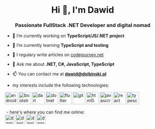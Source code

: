 <h1 align="center">Hi 👋, I'm Dawid</h1>
<h3 align="center">Passionate FullStack .NET Developer and digital nomad</h3>

- 🔭 I’m currently working on **TypeScript/JS/.NET project**

- 🌱 I’m currently learning **TypeScript and testing**

- 📝 I regulary write articles on [codejourney.net](https://codejourney.net)

- 💬 Ask me about **.NET, C#, JavaScript, TypeScript**

- 📫 You can contact me at **dawid@dsibinski.pl**

- my interests include the following technologies:

<p align="left"><img src="https://devicons.github.io/devicon/devicon.git/icons/android/android-original-wordmark.svg" alt="android" width="40" height="40"/> <img src="https://devicons.github.io/devicon/devicon.git/icons/bootstrap/bootstrap-plain.svg" alt="bootstrap" width="40" height="40"/> <img src="https://www.vectorlogo.zone/logos/dartlang/dartlang-icon.svg" alt="dart" width="40" height="40"/> <img src="https://devicons.github.io/devicon/devicon.git/icons/dot-net/dot-net-original-wordmark.svg" alt="dotnet" width="40" height="40"/> <img src="https://www.vectorlogo.zone/logos/flutterio/flutterio-icon.svg" alt="flutter" width="40" height="40"/> <img src="https://www.vectorlogo.zone/logos/git-scm/git-scm-icon.svg" alt="git" width="40" height="40"/> <img src="https://devicons.github.io/devicon/devicon.git/icons/html5/html5-original-wordmark.svg" alt="html5" width="40" height="40"/> <img src="https://devicons.github.io/devicon/devicon.git/icons/javascript/javascript-original.svg" alt="javascript" width="40" height="40"/> <img src="https://devicons.github.io/devicon/devicon.git/icons/react/react-original-wordmark.svg" alt="react" width="40" height="40"/> <img src="https://devicons.github.io/devicon/devicon.git/icons/typescript/typescript-original.svg" alt="typescript" width="40" height="40"/></p><p><img align="center"



<p align="center">
  - here's where you can find me online:
<br/><a href="https://twitter.com/dawidsibinski" target="blank"><img align="center" src="https://cdn.jsdelivr.net/npm/simple-icons@3.0.1/icons/twitter.svg" alt="dawidsibinski" height="30" width="30" /></a>
<a href="https://linkedin.com/in/dawid-sibiński-550293aa" target="blank"><img align="center" src="https://cdn.jsdelivr.net/npm/simple-icons@3.0.1/icons/linkedin.svg" alt="dawid-sibiński-550293aa" height="30" width="30" /></a>
<a href="https://stackoverflow.com/users/dawid-sibiński" target="blank"><img align="center" src="https://cdn.jsdelivr.net/npm/simple-icons@3.0.1/icons/stackoverflow.svg" alt="dawid-sibiński" height="30" width="30" /></a>
<a href="https://instagram.com/dawid.sibinski" target="blank"><img align="center" src="https://cdn.jsdelivr.net/npm/simple-icons@3.0.1/icons/instagram.svg" alt="dawid.sibinski" height="30" width="30" /></a>
</p>
